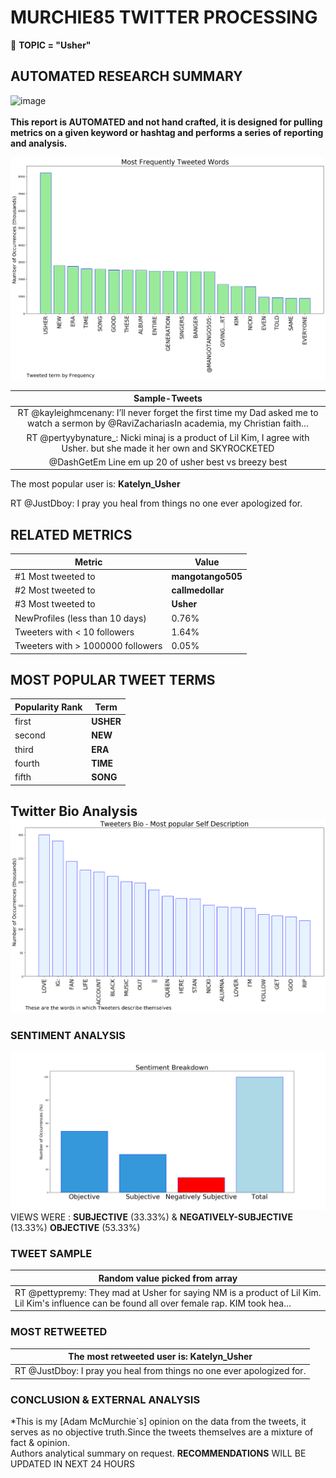 # MURCHIE85 TWITTER PROCESSING 
&#x1F34E; **TOPIC = "Usher"**

## AUTOMATED RESEARCH SUMMARY

![image](https://marketingplatform.google.com/about/static/images/gmp/analytics-smb-benefit.jpg)
<br></br>
<b> This report is AUTOMATED and not hand crafted, it is designed for pulling metrics on a given keyword or hashtag and performs a series of reporting and analysis.</b>



![image](TWEETS.png)



|                **Sample-Tweets**        |
| :-------------: |
| RT @kayleighmcenany: I’ll never forget the first time my Dad asked me to watch a sermon by @RaviZachariasIn academia, my Christian faith… |
| RT @pertyybynature_: Nicki minaj is a product of Lil Kim, I agree with Usher. but she made it her own and SKYROCKETED |
| @DashGetEm Line em up 20 of usher best vs breezy best |

The most popular user is: **Katelyn_Usher**
<div class="alert alert-block alert-danger"> RT @JustDboy: I pray you heal from things no one ever apologized for.</div>

## RELATED METRICS<br>
| Metric | Value |
| ------------- | ------------- |
| #1 Most tweeted to  | **mangotango505** |
| #2 Most tweeted to  | **callmedollar** |
| #3 Most tweeted to  | **Usher** |
| NewProfiles (less than 10 days) | 0.76%  |
| Tweeters with < 10 followers  | 1.64%|
| Tweeters with > 1000000 followers  | 0.05%  |



## MOST POPULAR TWEET TERMS 


| Popularity Rank  | Term |
| ------------- | ------------- |
| first  | **USHER**  |
| second  | **NEW**  |
| third  | **ERA** |
| fourth  | **TIME**  |
| fifth  | **SONG**  |


## Twitter Bio Analysis![image](BIO.png)
### SENTIMENT ANALYSIS
![image](sentiment.png)
VIEWS WERE : **SUBJECTIVE**  (33.33%) & **NEGATIVELY-SUBJECTIVE** (13.33%) **OBJECTIVE** (53.33%)

### TWEET SAMPLE 
| Random value picked from array |
| ------------- |
|RT @pettypremy: They mad at Usher for saying NM is a product of Lil Kim. Lil Kim's influence can be found all over female rap. KIM took hea… |

### MOST RETWEETED 

| The most retweeted user is: **Katelyn_Usher**  |
| ------------- |
| RT @JustDboy: I pray you heal from things no one ever apologized for. |

### CONCLUSION & EXTERNAL ANALYSIS

*This is my [Adam McMurchie`s] opinion on the data from the tweets, it serves as no objective truth.Since the tweets themselves are a mixture of fact & opinion.<br>
Authors analytical summary on request.
**RECOMMENDATIONS** WILL BE UPDATED IN NEXT  24 HOURS <br>
